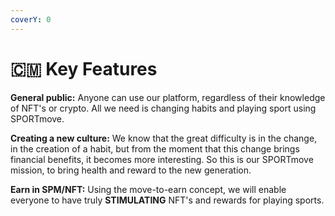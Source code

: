 ```yaml
---
coverY: 0
---
```


# 🇨🇲 Key Features

**General public:** Anyone can use our platform, regardless of their knowledge of NFT's or crypto. All we need is changing habits and playing sport using SPORTmove.

**Creating a new culture:** We know that the great difficulty is in the change, in the creation of a habit, but from the moment that this change brings financial benefits, it becomes more interesting. So this is our SPORTmove mission, to bring health and reward to the new generation.

**Earn in SPM/NFT:** Using the move-to-earn concept, we will enable everyone to have truly **STIMULATING** NFT's and rewards for playing sports.
